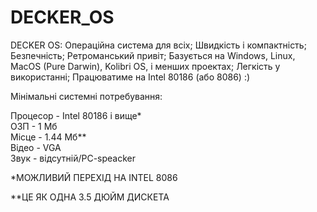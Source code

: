# DECKER_OS
DECKER OS:
Операційна система для всіх;
Швидкість і компактність;
Безпечність;
Ретроманський привіт;
Базується на Windows, Linux, MacOS (Pure Darwin), Kolibri OS, і менших проектах;
Легкість у використанні;
Працюватиме на Intel 80186 (або 8086) :)

Мінімальні системні потребування:

Процесор - Intel 80186 і вище*     
ОЗП      - 1 Мб                   
Місце    - 1.44 Мб**              
Відео    - VGA                    
Звук     - відсутній/PC-speacker  

*МОЖЛИВИЙ ПЕРЕХІД НА INTEL 8086

**ЦЕ ЯК ОДНА 3.5 ДЮЙМ ДИСКЕТА
